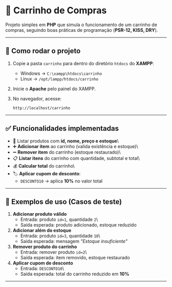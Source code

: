 # 🛒 Carrinho de Compras

Projeto simples em **PHP** que simula o funcionamento de um carrinho de
compras, seguindo boas práticas de programação (**PSR-12, KISS, DRY**).

------------------------------------------------------------------------

## 🚀 Como rodar o projeto

1.  Copie a pasta `carrinho` para dentro do diretório `htdocs` do
    **XAMPP**:

    -   Windows → `C:\xampp\htdocs\carrinho`
    -   Linux → `/opt/lampp/htdocs/carrinho`

2.  Inicie o **Apache** pelo painel do XAMPP.

3.  No navegador, acesse:

        http://localhost/carrinho

------------------------------------------------------------------------

## ✅ Funcionalidades implementadas

-   📌 Listar produtos com **id, nome, preço e estoque**\
-   ➕ **Adicionar item** ao carrinho (valida existência e estoque)\
-   ➖ **Remover item** do carrinho (estoque restaurado)\
-   📋 **Listar itens** do carrinho com quantidade, subtotal e total\
-   💰 **Calcular total** do carrinho\
-   🏷️ **Aplicar cupom de desconto**:
    -   `DESCONTO10` → aplica **10%** no valor total

------------------------------------------------------------------------

## 🔎 Exemplos de uso (Casos de teste)

1.  **Adicionar produto válido**
    -   Entrada: produto `id=1`, quantidade `2`\
    -   Saída esperada: produto adicionado, estoque reduzido
2.  **Adicionar além do estoque**
    -   Entrada: produto `id=3`, quantidade `10`\
    -   Saída esperada: mensagem *"Estoque insuficiente"*
3.  **Remover produto do carrinho**
    -   Entrada: remover produto `id=2`\
    -   Saída esperada: item removido, estoque restaurado
4.  **Aplicar cupom de desconto**
    -   Entrada: `DESCONTO10`\
    -   Saída esperada: total do carrinho reduzido em **10%**

------------------------------------------------------------------------
